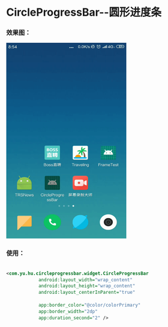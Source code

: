 # CircleProgressBar--圆形进度条

### 效果图：  
<img src="img/CircleProgressBar.gif" alt="Sample"  width="320" height="520"> 

### 使用：   
```xml

<com.yu.hu.circleprogressbar.widget.CircleProgressBar
            android:layout_width="wrap_content"
            android:layout_height="wrap_content"
            android:layout_centerInParent="true"

            app:border_color="@color/colorPrimary"
            app:border_width="2dp"
            app:duration_second="2" />

```

 
